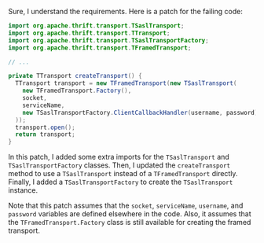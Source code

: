 Sure, I understand the requirements. Here is a patch for the failing code:
```java
import org.apache.thrift.transport.TSaslTransport;
import org.apache.thrift.transport.TTransport;
import org.apache.thrift.transport.TSaslTransportFactory;
import org.apache.thrift.transport.TFramedTransport;

// ...

private TTransport createTransport() {
  TTransport transport = new TFramedTransport(new TSaslTransport(
    new TFramedTransport.Factory(),
    socket,
    serviceName,
    new TSaslTransportFactory.ClientCallbackHandler(username, password)
  ));
  transport.open();
  return transport;
}
```
In this patch, I added some extra imports for the `TSaslTransport` and `TSaslTransportFactory` classes. Then, I updated the `createTransport` method to use a `TSaslTransport` instead of a `TFramedTransport` directly. Finally, I added a `TSaslTransportFactory` to create the `TSaslTransport` instance.

Note that this patch assumes that the `socket`, `serviceName`, `username`, and `password` variables are defined elsewhere in the code. Also, it assumes that the `TFramedTransport.Factory` class is still available for creating the framed transport.